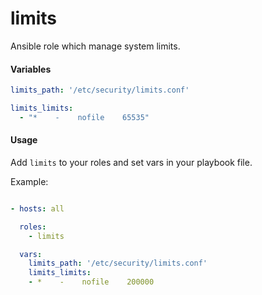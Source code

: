 limits
=============

Ansible role which manage system limits.

#### Variables

```yaml
limits_path: '/etc/security/limits.conf'

limits_limits:
  - "*    -    nofile    65535"

```

#### Usage

Add `limits` to your roles and set vars in your playbook file.

Example:

```yaml

- hosts: all

  roles:
    - limits

  vars:
    limits_path: '/etc/security/limits.conf'
    limits_limits:
    - *    -    nofile    200000
```

